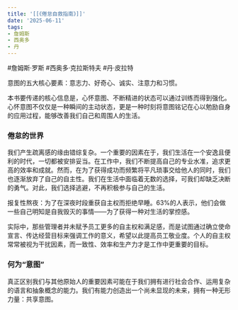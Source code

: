 ```yaml
---
title: '[[《倦怠自救指南》]]'
date: '2025-06-11'
tags:
- 詹姆斯
- 西奥多
- 丹
---
```

#詹姆斯·罗斯 #西奥多·克拉斯特夫 #丹·皮拉特

意图的五大核心要素：意志力、好奇心、诚实、注意力和习惯。

本书要传递的核心信息是，心怀意图、不断精进的状态可以通过训练而得到强化。心怀意图不仅仅是一种瞬间的主动状态，更是一种时刻将意图铭记在心以勉励自身的应用过程，能够改善我们自己和周围人的生活。

### 倦怠的世界
我们产生疏离感的缘由错综复杂。一个重要的因素在于，我们生活在一个安逸且便利的时代，一切都被安排妥当。在工作中，我们不断提高自己的专业水准，追求更高的效率和成就。然而，在为了获得成功而频繁将平凡琐事交给他人的同时，我们也逐渐放弃了自己的自主性。我们在生活中面临着无数的选择，可我们却缺乏决断的勇气。对此，我们选择逃避，不再积极参与自己的生活。

报复性熬夜：为了在深夜时段重获自主权而拒绝早睡。63%的人表示，他们会做一些自己明知是自我毁灭的事情——为了获得一种对生活的掌控感。

实际中，那些管理者并未赋予员工更多的自主权和满足感，而是试图通过确立使命宣言、传达经营目标来强调工作的意义，希望以此提高员工敬业度。个人的自主权常常被视为干扰因素，而一致性、效率和生产力才是工作中更重要的目标。

### 何为“意图”
真正区别我们与其他原始人的重要因素可能在于我们拥有进行社会合作、运用复杂的语言和抽象概念的能力。我们有能力创造出一个尚未显现的未来，拥有一种无形力量：共享意图。
